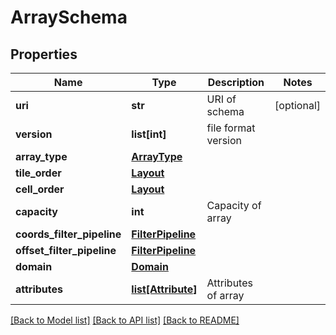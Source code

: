 # ArraySchema

## Properties
Name | Type | Description | Notes
------------ | ------------- | ------------- | -------------
**uri** | **str** | URI of schema | [optional] 
**version** | **list[int]** | file format version | 
**array_type** | [**ArrayType**](ArrayType.md) |  | 
**tile_order** | [**Layout**](Layout.md) |  | 
**cell_order** | [**Layout**](Layout.md) |  | 
**capacity** | **int** | Capacity of array | 
**coords_filter_pipeline** | [**FilterPipeline**](FilterPipeline.md) |  | 
**offset_filter_pipeline** | [**FilterPipeline**](FilterPipeline.md) |  | 
**domain** | [**Domain**](Domain.md) |  | 
**attributes** | [**list[Attribute]**](Attribute.md) | Attributes of array | 

[[Back to Model list]](../README.md#documentation-for-models) [[Back to API list]](../README.md#documentation-for-api-endpoints) [[Back to README]](../README.md)


